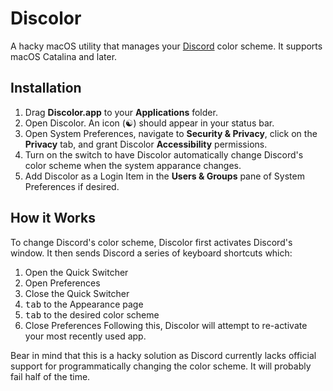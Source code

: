 # Discolor
A hacky macOS utility that manages your [Discord](https://discordapp.com) color scheme. It supports macOS Catalina and later.

## Installation
1. Drag **Discolor.app** to your **Applications** folder.
2. Open Discolor. An icon (☯️) should appear in your status bar.
3. Open System Preferences, navigate to **Security & Privacy**, click on the **Privacy** tab, and grant Discolor **Accessibility** permissions.
4. Turn on the switch to have Discolor automatically change Discord's color scheme when the system apparance changes.
5. Add Discolor as a Login Item in the **Users & Groups** pane of System Preferences if desired.

## How it Works
To change Discord's color scheme, Discolor first activates Discord's window. It then sends Discord a series of keyboard shortcuts which:
1. Open the Quick Switcher
2. Open Preferences
3. Close the Quick Switcher
4. <kbd>tab</kbd> to the Appearance page
5. <kbd>tab</kbd> to the desired color scheme
6. Close Preferences
Following this, Discolor will attempt to re-activate your most recently used app.

Bear in mind that this is a hacky solution as Discord currently lacks official support for programmatically changing the color scheme. It will probably fail half of the time.
